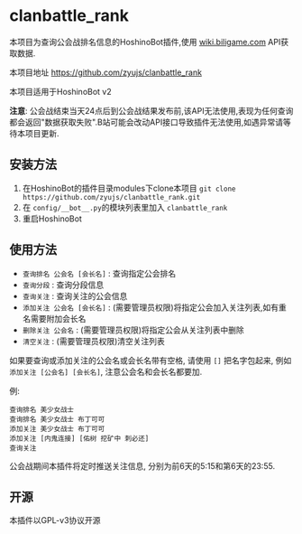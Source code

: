 # clanbattle_rank

本项目为查询公会战排名信息的HoshinoBot插件,使用 [wiki.biligame.com](https://wiki.biligame.com/pcr/%E5%9B%A2%E9%98%9F%E6%88%98%E5%88%86%E6%95%B0%E6%9F%A5%E8%AF%A2%E5%B7%A5%E5%85%B7) API获取数据.

本项目地址 https://github.com/zyujs/clanbattle_rank

本项目适用于HoshinoBot v2

**注意**: 公会战结束当天24点后到公会战结果发布前,该API无法使用,表现为任何查询都会返回"数据获取失败".B站可能会改动API接口导致插件无法使用,如遇异常请等待本项目更新.

## 安装方法

1. 在HoshinoBot的插件目录modules下clone本项目 `git clone https://github.com/zyujs/clanbattle_rank.git`
1. 在 `config/__bot__.py`的模块列表里加入 `clanbattle_rank`
1. 重启HoshinoBot

## 使用方法

- `查询排名 公会名 [会长名]` : 查询指定公会排名
- `查询分段` : 查询分段信息
- `查询关注` : 查询关注的公会信息
- `添加关注 公会名 [会长名]` : (需要管理员权限)将指定公会加入关注列表,如有重名需要附加会长名
- `删除关注 公会名` : (需要管理员权限)将指定公会从关注列表中删除
- `清空关注` : (需要管理员权限)清空关注列表

如果要查询或添加关注的公会名或会长名带有空格, 请使用 `[]` 把名字包起来, 例如 ` 添加关注 [公会名] [会长名] `, 注意公会名和会长名都要加.


例: 
```
查询排名 美少女战士
查询排名 美少女战士 布丁可可
添加关注 美少女战士 布丁可可
添加关注 [内鬼连接] [佑树 挖矿中 刺必还]
查询关注
```

公会战期间本插件将定时推送关注信息, 分别为前6天的5:15和第6天的23:55.

## 开源

本插件以GPL-v3协议开源
